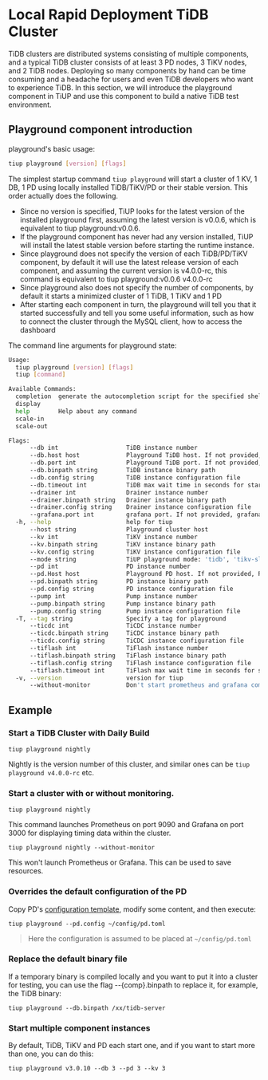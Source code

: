 # Local Rapid Deployment TiDB Cluster

TiDB clusters are distributed systems consisting of multiple components, and a typical TiDB cluster consists of at least 3 PD nodes, 3 TiKV nodes, and 2 TiDB nodes. Deploying so many components by hand can be time consuming and a headache for users and even TiDB developers who want to experience TiDB. In this section, we will introduce the playground component in TiUP and use this component to build a native TiDB test environment.

## Playground component introduction

playground's basic usage:

```bash
tiup playground [version] [flags]
```

The simplest startup command `tiup playground` will start a cluster of 1 KV, 1 DB, 1 PD using locally installed TiDB/TiKV/PD or their stable version. This order actually does the following.
- Since no version is specified, TiUP looks for the latest version of the installed playground first, assuming the latest version is v0.0.6, which is equivalent to tiup playground:v0.0.6.
- If the playground component has never had any version installed, TiUP will install the latest stable version before starting the runtime instance.
- Since playground does not specify the version of each TiDB/PD/TiKV component, by default it will use the latest release version of each component, and assuming the current version is v4.0.0-rc, this command is equivalent to tiup playground:v0.0.6 v4.0.0-rc
- Since playground also does not specify the number of components, by default it starts a minimized cluster of 1 TiDB, 1 TiKV and 1 PD
- After starting each component in turn, the playground will tell you that it started successfully and tell you some useful information, such as how to connect the cluster through the MySQL client, how to access the dashboard

The command line arguments for playground state:

```bash
Usage:
  tiup playground [version] [flags]
  tiup [command]

Available Commands:
  completion  generate the autocompletion script for the specified shell
  display
  help        Help about any command
  scale-in
  scale-out

Flags:
      --db int                   TiDB instance number
      --db.host host             Playground TiDB host. If not provided, TiDB will still use host flag as its host
      --db.port int              Playground TiDB port. If not provided, TiDB will use 4000 as its port
      --db.binpath string        TiDB instance binary path
      --db.config string         TiDB instance configuration file
      --db.timeout int           TiDB max wait time in seconds for starting, 0 means no limit
      --drainer int              Drainer instance number
      --drainer.binpath string   Drainer instance binary path
      --drainer.config string    Drainer instance configuration file
      --grafana.port int         grafana port. If not provided, grafana will use 3000 as its port. (default 3000)
  -h, --help                     help for tiup
      --host string              Playground cluster host
      --kv int                   TiKV instance number
      --kv.binpath string        TiKV instance binary path
      --kv.config string         TiKV instance configuration file
      --mode string              TiUP playground mode: 'tidb', 'tikv-slim' (default "tidb")
      --pd int                   PD instance number
      --pd.Host host             Playground PD host. If not provided, PD will still use host flag as its host
      --pd.binpath string        PD instance binary path
      --pd.config string         PD instance configuration file
      --pump int                 Pump instance number
      --pump.binpath string      Pump instance binary path
      --pump.config string       Pump instance configuration file
  -T, --tag string               Specify a tag for playground
      --ticdc int                TiCDC instance number
      --ticdc.binpath string     TiCDC instance binary path
      --ticdc.config string      TiCDC instance configuration file
      --tiflash int              TiFlash instance number
      --tiflash.binpath string   TiFlash instance binary path
      --tiflash.config string    TiFlash instance configuration file
      --tiflash.timeout int      TiFlash max wait time in seconds for starting, 0 means no limit
  -v, --version                  version for tiup
      --without-monitor          Don't start prometheus and grafana component
```

## Example

### Start a TiDB Cluster with Daily Build

```shell
tiup playground nightly
```

Nightly is the version number of this cluster, and similar ones can be `tiup playground v4.0.0-rc` etc.

### Start a cluster with or without monitoring.

```shell
tiup playground nightly
```

This command launches Prometheus on port 9090 and Grafana on port 3000 for displaying timing data within the cluster.

```shell
tiup playground nightly --without-monitor
```

This won't launch Prometheus or Grafana. This can be used to save resources.

### Overrides the default configuration of the PD

Copy PD's [configuration template](https://github.com/pingcap/pd/blob/master/conf/config.toml), modify some content, and then execute:
```shell
tiup playground --pd.config ~/config/pd.toml
```

> Here the configuration is assumed to be placed at `~/config/pd.toml`

### Replace the default binary file
    
If a temporary binary is compiled locally and you want to put it into a cluster for testing, you can use the flag --{comp}.binpath to replace it, for example, the TiDB binary:
    
```shell
tiup playground --db.binpath /xx/tidb-server 
```

### Start multiple component instances
    
By default, TiDB, TiKV and PD each start one, and if you want to start more than one, you can do this:

```shell
tiup playground v3.0.10 --db 3 --pd 3 --kv 3
```
